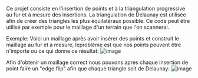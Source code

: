 Ce projet consiste en l'insertion de points et à la triangulation progressive au fur et à mesure des insertions. La triangulation de Delaunay est utilisée afin de créer des triangles les plus équilatéraux possible. Ce code peut être utilisé par exemple pour le maillage d'un terrain que l'on scannerai.

Exemple:
Voici un maillage après avoir insérer des points et construit le maillage au fur et à mesure, leproblème est que nos points peuvent être n'importe ou ce qui donne ce résultat:
![image](https://github.com/user-attachments/assets/be9f0bf1-ca7d-4a75-bc31-fb030067afb6)

Afin d'obtenir un maillage correct nous pouvons apres chaque insertion de point faire un "edge flip" afin que chaque triangle soit de Delaunay:
![image](https://github.com/user-attachments/assets/88b51a5a-4f8f-4fb1-ae28-cc10d4fea1ea)

